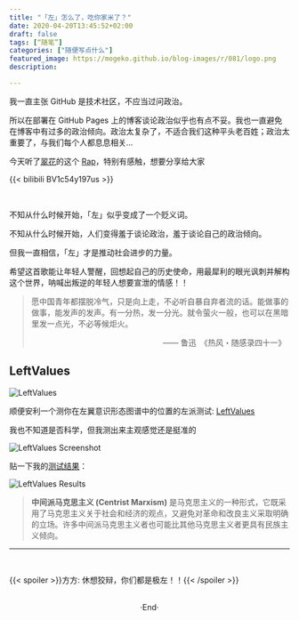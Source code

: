 ```yaml
---
title: "「左」怎么了，吃你家米了？"
date: 2020-04-20T13:45:52+02:00
draft: false
tags: [“随笔”]
categories: ["随便写点什么"]
featured_image: https://mogeko.github.io/blog-images/r/081/logo.png
description:

---
```

<!-- 
![](https://mogeko.github.io/blog-images/r/081/)
{{< spoiler >}}{{< /spoiler >}}
&emsp;&emsp;
plaintext
 -->

我一直主张 GitHub 是技术社区，不应当过问政治。

所以在部署在 GitHub Pages 上的博客谈论政治似乎也有点不妥。我也一直避免在博客中有过多的政治倾向。政治太复杂了，不适合我们这种平头老百姓；政治太重要了，与我们每个人都息息相关...

今天听了[翠花](https://space.bilibili.com/337312411)的这个 [Rap](https://www.bilibili.com/video/av840201597?p=1&t=0)，特别有感触，想要分享给大家

{{< bilibili BV1c54y197us >}}

<br>

不知从什么时候开始，「左」似乎变成了一个贬义词。

不知从什么时候开始，人们变得羞于谈论政治，羞于谈论自己的政治倾向。

但我一直相信，「左」才是推动社会进步的力量。

希望这首歌能让年轻人警醒，回想起自己的历史使命，用最犀利的眼光讽刺并解构这个世界，呐喊出叛逆的年轻人想要宣泄的情感！！

<blockquote>
<p>愿中国青年都摆脱冷气，只是向上走，不必听自暴自弃者流的话。能做事的做事，能发声的发声。有一分热，发一分光。就令萤火一般，也可以在黑暗里发一点光，不必等候炬火。</p>
<p style="overflow: hidden;"><span style="float: right;"> —— 鲁迅&ensp;《热风・随感录四十一》&ensp;</span></p>
</blockquote>

## LeftValues

![LeftValues](https://mogeko.github.io/blog-images/r/081/LeftValues_logo.png)

顺便安利一个测你在左翼意识形态图谱中的位置的左派测试: [LeftValues](https://leftvalues.github.io/index.html)

我也不知道是否科学，但我测出来主观感觉还是挺准的

![LeftValues Screenshot](https://mogeko.github.io/blog-images/r/081/LeftValues_screenshot.png)

贴一下我的[测试结果](https://leftvalues.github.io/results.html?a=39.7&b=64.7&c=56.7&d=50.0&e=56.3&f=54.2&g=37.5)：

![LeftValues Results](https://mogeko.github.io/blog-images/r/081/LeftValues_results.png)

> **中间派马克思主义 (Centrist Marxism)** 是马克思主义的一种形式，它既采用了马克思主义关于社会和经济的观点，又避免对革命和改良主义采取明确的立场。许多中间派马克思主义者也可能比其他马克思主义者更具有民族主义倾向。

---

<br>

{{< spoiler >}}方方: 休想狡辩，你们都是极左！！{{< /spoiler >}}

<br>

<center>  ·End·  </center>
